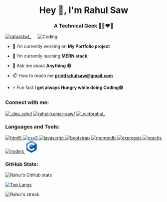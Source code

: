 <h1 align="center">
 Hey 👋, I'm Rahul Saw
</h1>

<h3 align="center">A Technical Geek 🧑‍💻❤️🚀</h3>

<img align="right" alt="Coding" width="400"
    src="https://supportresort.com.au/images/dot_net_graphics1.png">

<p align="left"> <a href="https://twitter.com/rahulstwt_" target="blank"><img
            src="https://img.shields.io/twitter/follow/rahulstwt_?logo=twitter&style=for-the-badge"
            alt="rahulstwt_" /></a> </p>

- 🔭 I’m currently working on **My Portfolio project**

- 🌱 I’m currently learning **MERN stack**

- 💬 Ask me about **Anything 😄**

- 📫 How to reach me **printfrahulsaw@gmail.com**

- ⚡ Fun fact **I get always Hungry while doing Coding😅**


<h3 align="left">Connect with me:</h3>
<p align="left">
    <a href="https://twitter.com/_dev_rahul" target="blank"><img align="center"
            src="https://raw.githubusercontent.com/rahuldkjain/github-profile-readme-generator/master/src/images/icons/Social/twitter.svg"
            alt="_dev_rahul" height="30" width="40" /></a>
    <a href="https://linkedin.com/in/rahul-kumar-saw/" target="blank"><img align="center"
            src="https://raw.githubusercontent.com/rahuldkjain/github-profile-readme-generator/master/src/images/icons/Social/linked-in-alt.svg"
            alt="rahul-kumar-saw/" height="30" width="40" /></a>
    <a href="https://instagram.com/_victorahul_" target="blank"><img align="center"
            src="https://raw.githubusercontent.com/rahuldkjain/github-profile-readme-generator/master/src/images/icons/Social/instagram.svg"
            alt="_victorahul_" height="30" width="40" /></a>
</p>


<h3 align="left">Languages and Tools:</h3>

<p align="left"> 
    <a href="https://www.w3.org/html/" target="_blank" rel="noreferrer">
  <img src="https://cdn.jsdelivr.net/gh/devicons/devicon/icons/html5/html5-original.svg" alt="html5" width="40" height="40"/>
  </a>
  <a href="https://www.w3schools.com/css/" target="_blank" rel="noreferrer">
  <img src="https://cdn.jsdelivr.net/gh/devicons/devicon/icons/css3/css3-original.svg" alt="css3" width="40" height="40"/>
  </a>
  <a href="https://developer.mozilla.org/en-US/docs/Web/JavaScript" target="_blank" rel="noreferrer">
  <img src="https://cdn.jsdelivr.net/gh/devicons/devicon/icons/javascript/javascript-original.svg" alt="javascript" width="40" height="40"/>
  </a>
  <a href="https://getbootstrap.com" target="_blank" rel="noreferrer">
  <img src="https://cdn.jsdelivr.net/gh/devicons/devicon/icons/bootstrap/bootstrap-original.svg" alt="bootstrap" width="40" height="40"/>
  </a>
  <a href="https://www.mongodb.com/" target="_blank" rel="noreferrer">
  <img src="https://cdn.jsdelivr.net/gh/devicons/devicon/icons/mongodb/mongodb-original.svg" alt="mongodb" width="40" height="40"/>
  </a>
  <a href="https://expressjs.com/" target="_blank" rel="noreferrer">
  <img src="https://cdn.jsdelivr.net/gh/devicons/devicon/icons/express/express-original.svg" alt="expressjs" width="40" height="40"/>
  </a> 
  <a href="https://reactjs.org/" target="_blank" rel="noreferrer">
  <img src="https://cdn.jsdelivr.net/gh/devicons/devicon/icons/react/react-original.svg" alt="reactjs" width="40" height="40"/>
  </a>
  <a href="https://nodejs.org" target="_blank" rel="noreferrer">
  <img src="https://cdn.jsdelivr.net/gh/devicons/devicon/icons/nodejs/nodejs-original.svg" alt="nodejs" width="40" height="40"/>
  </a>
        <a href="https://www.cprogramming.com/" target="_blank"
        rel="noreferrer"> <img src="https://raw.githubusercontent.com/devicons/devicon/master/icons/c/c-original.svg"
            alt="c" width="40" height="40" /> 
    </a> 
</p>


<h3 align="left">GitHub Stats:</h3>

![Rahul's GitHub stats](https://github-readme-stats.vercel.app/api?username=devrahuls&show_icons=true&theme=radical)

[![Top Langs](https://github-readme-stats.vercel.app/api/top-langs/?username=devrahuls&layout=compact)](https://github.com/devrahuls/github-readme-stats)

<img height="187em" alt="Rahul's streak" src="https://github-readme-streak-stats.herokuapp.com?user=devrahuls&theme=black-ice&date_format=j%20M%5B%20Y%5D"/>
